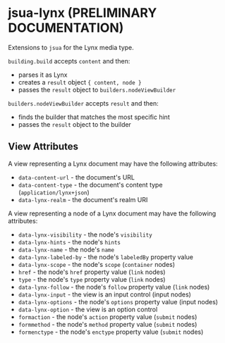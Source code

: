 # jsua-lynx (PRELIMINARY DOCUMENTATION)
Extensions to `jsua` for the Lynx media type.

`building.build` accepts `content` and then:
  * parses it as Lynx
  * creates a `result` object `{ content, node }`
  * passes the `result` object to `builders.nodeViewBuilder`

`builders.nodeViewBuilder` accepts `result` and then:
  * finds the builder that matches the most specific hint
  * passes the `result` object to the builder

## View Attributes

A view representing a Lynx document may have the following attributes:

* `data-content-url` - the document's URL
* `data-content-type` - the document's content type (`application/lynx+json`)
* `data-lynx-realm` - the document's realm URI

A view representing a node of a Lynx document may have the following attributes:

* `data-lynx-visibility` - the node's `visibility`
* `data-lynx-hints` - the node's `hints`
* `data-lynx-name` - the node's `name`
* `data-lynx-labeled-by` - the node's `labeledBy` property value
* `data-lynx-scope` - the node's `scope` (`container` nodes)
* `href` - the node's `href` property value (`link` nodes)
* `type` - the node's `type` property value (`link` nodes)
* `data-lynx-follow` - the node's `follow` property value (`link` nodes)
* `data-lynx-input` - the view is an input control (input nodes)
* `data-lynx-options` - the node's `options` property value (input nodes)
* `data-lynx-option` - the view is an option control
* `formaction` - the node's `action` property value (`submit` nodes)
* `formmethod` - the node's `method` property value (`submit` nodes)
* `formenctype` - the node's `enctype` property value (`submit` nodes)
